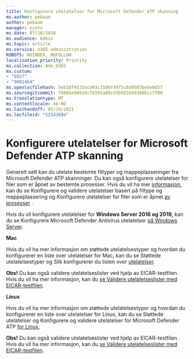 ```yaml
---
title: Konfigurere utelatelser for Microsoft Defender ATP skanning
ms.author: pebaum
author: pebaum
manager: scotv
ms.date: 07/16/2020
ms.audience: Admin
ms.topic: article
ms.service: o365-administration
ROBOTS: NOINDEX, NOFOLLOW
localization_priority: Priority
ms.collection: Adm_O365
ms.custom:
- "6027"
- "9001464"
ms.openlocfilehash: 5eb18f4133aca93c1506f4975c8d0567bede8d57
ms.sourcegitcommit: f4866e94918c7b591ad0cd3b58169d340bcc7f00
ms.translationtype: MT
ms.contentlocale: nb-NO
ms.lasthandoff: 05/19/2021
ms.locfileid: "52543694"
---
```

# <a name="configuring-exclusions-for-microsoft-defender-atp-scan"></a>Konfigurere utelatelser for Microsoft Defender ATP skanning

Generelt sett kan du utelate bestemte filtyper og mappeplasseringer fra Microsoft Defender ATP skanninger. Du kan også konfigurere utelatelser for filer som er åpnet av bestemte prosesser. Hvis du vil ha mer [informasjon,](/windows/security/threat-protection/microsoft-defender-antivirus/configure-extension-file-exclusions-microsoft-defender-antivirus) kan du se Konfigurere og validere utelatelser basert på filtype og mappeplassering og Konfigurere utelatelser for filer som er åpnet [av prosesser](/windows/security/threat-protection/microsoft-defender-antivirus/configure-process-opened-file-exclusions-microsoft-defender-antivirus) .

Hvis du vil konfigurere utelatelser for **Windows Server 2016 og 2019,** kan du se Konfigurere Microsoft Defender Antivirus utelatelser [på Windows Server](/windows/security/threat-protection/microsoft-defender-antivirus/configure-server-exclusions-microsoft-defender-antivirus).

**Mac**

Hvis du vil ha mer informasjon om støttede utelatelsestyper [](/windows/security/threat-protection/microsoft-defender-atp/mac-exclusions#supported-exclusion-types) og hvordan du konfigurerer en liste over utelatelser for Mac, kan du se Støttede utelatelsestyper og Slik konfigurerer du listen over [utelatelser](/windows/security/threat-protection/microsoft-defender-atp/mac-exclusions#how-to-configure-the-list-of-exclusions).

**Obs!** Du kan også validere utelatelseslister ved hjelp av EICAR-testfilen. Hvis du vil ha mer informasjon, kan du [se Validere utelatelseslister med EICAR-testfilen](/windows/security/threat-protection/microsoft-defender-atp/mac-exclusions#validate-exclusions-lists-with-the-eicar-test-file). 

**Linux**

Hvis du vil ha mer informasjon om støttede utelatelsestyper [](/windows/security/threat-protection/microsoft-defender-atp/linux-exclusions#supported-exclusion-types) og hvordan du konfigurerer en liste over utelatelser for Linux, kan du se Støttede utelatelser og Konfigurere og validere utelatelser for Microsoft Defender ATP [for Linux.](/windows/security/threat-protection/microsoft-defender-atp/linux-exclusions)

**Obs!** Du kan også validere utelatelseslister ved hjelp av EICAR-testfilen. Hvis du vil ha mer informasjon, kan du [se Validere utelatelseslister med EICAR-testfilen](/windows/security/threat-protection/microsoft-defender-atp/linux-exclusions#validate-exclusions-lists-with-the-eicar-test-file). 